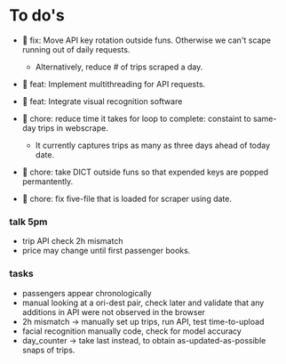 # To do's

- :wrench: fix: Move API key rotation outside funs. Otherwise we can't scape running out of daily requests.
	- Alternatively, reduce # of trips scraped a day.
- :construction: feat: Implement multithreading for API requests.
- :construction: feat: Integrate visual recognition software

- :apple: chore: reduce time it takes for loop to complete: constaint to same-day trips in webscrape. 
	- It currently captures trips as many as three days ahead of today date.

- :apple: chore: take DICT outside funs so that expended keys are popped permantently.
- :apple: chore: fix five-file that is loaded for scraper using date. 


### talk 5pm
- trip API check 2h mismatch
- price may change until first passenger books. 

### tasks
- passengers appear chronologically
- manual looking at a ori-dest pair, check later and validate that any additions in API were not observed in the browser
- 2h mismatch → manually set up trips, run API, test time-to-upload
- facial recognition manually code, check for model accuracy
- day_counter → take last instead, to obtain as-updated-as-possible snaps of trips. 
